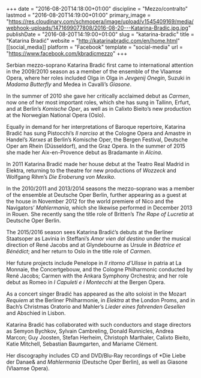 +++
date = "2016-08-20T14:18:00+01:00"
discipline = "Mezzo/contralto"
lastmod = "2016-08-20T14:19:00+01:00"
primary_image = "https://res.cloudinary.com/schmopera/image/upload/v1545409169/media/webhook-uploads/1471699077808/2016-08-20---Katarina-Bradic.jpg.jpg"
publishDate = "2016-08-20T14:19:00+01:00"
slug = "katarina-bradic"
title = "Katarina Bradić"
website = "http://katarinabradic.com/en/home.html"
[[social_media]]
platform = "Facebook"
template = "social-media"
url = "https://www.facebook.com/kbradicmezzo"
+++

Serbian mezzo-soprano Katarina Bradić first came to international attention in the 2009/2010 season as a member of the ensemble of the Vlaamse Opera, where her roles included Olga in Olga in *Jevgenij Onegin*, Suzuki in *Madama Butterfly* and Medea in Cavalli’s *Giasone*.
 
In the summer of 2010 she gave her critically acclaimed debut as *Carmen*, now one of her most important roles, which she has sung in Tallinn, Erfurt, and at Berlin’s *Komische Oper*, as well as in Calixto Bieito’s new production at the Norwegian National Opera (Oslo).
 
Equally in demand for her interpretations of Baroque repertoire, Katarina Bradić has sung Pistocchi’s *Il narciso* at the Cologne Opera and Amastre in Handel’s *Xerxes* at Berlin’s Komische Oper, the Bergen Festival, Deutsche Oper am Rhein (Düsseldorf), and the Graz Opera. In the summer of 2015 she made her Aix-en-Provence debut as Bradamante in *Alcina*.
 
In 2011 Katarina Bradić made her house debut at the Teatro Real Madrid in Elektra, returning to the theatre for new productions of *Wozzeck* and Wolfgang Rihm’s *Die Eroberung von Mexiko*.
 
In the 2010/2011 and 2013/2014 seasons the mezzo-soprano was a member of the ensemble at Deutsche Oper Berlin, further appearing as a guest at the house in November 2012 for the world premiere of Nico and the Navigators’ *Mahlermania*, which she likewise performed in December 2013 in Rouen. She recently sang the title role of Britten’s *The Rape of Lucretia* at Deutsche Oper Berlin.
 
The 2015/2016 season sees Katarina Bradić’s debuts at the Berliner Staatsoper as Lavinia in Steffani’s *Amor vien dal destino* under the musical direction of René Jacobs and at Glyndebourne as Ursule in *Béatrice et Bénédict*; and her return to Oslo in the title role of *Carmen*.
 
Her future projects include Penelope in *Il ritorno d’Ulisse* in patria at La Monnaie, the Concertgebouw, and the Cologne Philharmonic conducted by René Jacobs; Carmen with the Ankara Symphony Orchestra; and her role debut as Romeo in *I Capuleti e i Montecchi* at the Bergen Opera.
 
As a concert singer Bradić has appeared as the alto soloist in the Mozart *Requiem* at the Berliner Philharmonie, in *Elektra* at the London Proms, and in Bach’s Christmas Oratorio and Mahler’s *Lieder eines fahrenden Gesellen* and Abschied in Lisbon.
 
Katarina Bradić has collaborated with such conductors and stage directors as Semyon Bychkov, Sylvain Cambreling, Donald Runnicles, Andrea Marcon; Guy Joosten, Stefan Herheim, Christoph Marthaler, Calixto Bieito, Katie Mitchell, Sebastian Baumgarten, and Mariame Clément.
 
Her discography includes CD and DVD/Blu-Ray recordings of *Die Liebe der Danae& and *Mahlermania* (Deutsche Oper Berlin), as well as Giasone (Vlaamse Opera).
